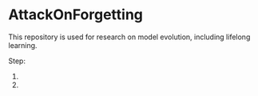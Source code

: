 # AttackOnForgetting
This repository  is used for research on model evolution, including lifelong learning.

Step:

1.

2.
